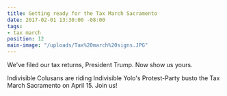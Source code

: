 ```yaml
---
title: Getting ready for the Tax March Sacramento
date: 2017-02-01 13:30:00 -08:00
tags:
- tax march
position: 12
main-image: "/uploads/Tax%20march%20signs.JPG"
---
```


We've filed our tax returns, President Trump. Now show us yours.

Indivisible Colusans are riding Indivisible Yolo's Protest-Party busto the Tax March Sacramento on April 15. Join us!  